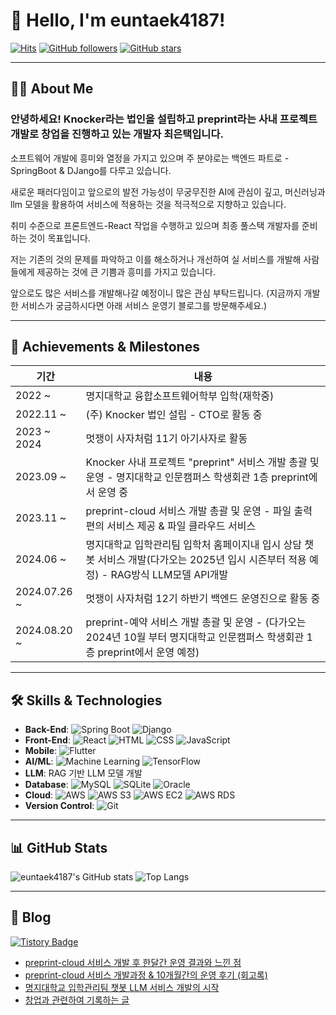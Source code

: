 # 👋 Hello, I'm euntaek4187!

[![Hits](https://img.shields.io/github/last-commit/euntaek4187/euntaek4187?color=blue&label=Last%20commit)](https://github.com/euntaek4187/euntaek4187)
[![GitHub followers](https://img.shields.io/github/followers/euntaek4187?style=social)](https://github.com/euntaek4187?tab=followers)
[![GitHub stars](https://img.shields.io/github/stars/euntaek4187/euntaek4187?style=social)](https://github.com/euntaek4187/euntaek4187/stargazers)

---

## 👨‍💻 About Me

### 안녕하세요! Knocker라는 법인을 설립하고 preprint라는 사내 프로젝트 개발로 창업을 진행하고 있는 개발자 최은택입니다.

소프트웨어 개발에 흥미와 열정을 가지고 있으며 주 분야로는 백엔드 파트로 -SpringBoot & DJango를 다루고 있습니다.

새로운 패러다임이고 앞으로의 발전 가능성이 무궁무진한 AI에 관심이 깊고, 머신러닝과 llm 모델을 활용하여 서비스에 적용하는 것을 적극적으로 지향하고 있습니다.

취미 수준으로 프론트엔드-React 작업을 수행하고 있으며 최종 풀스택 개발자를 준비하는 것이 목표입니다.


저는 기존의 것의 문제를 파악하고 이를 해소하거나 개선하여 실 서비스를 개발해 사람들에게 제공하는 것에 큰 기쁨과 흥미를 가지고 있습니다.

앞으로도 많은 서비스를 개발해나갈 예정이니 많은 관심 부탁드립니다. (지금까지 개발한 서비스가 궁금하시다면 아래 서비스 운영기 블로그를 방문해주세요.)


---


## 🎯 Achievements & Milestones

| 기간         | 내용                                   |
| ------------ | -------------------------------------- |
| 2022 ~       | 명지대학교 융합소프트웨어학부 입학(재학중)        |
| 2022.11 ~    | (주) Knocker 법인 설립 - CTO로 활동 중   |
| 2023 ~ 2024  | 멋쟁이 사자처럼 11기 아기사자로 활동      |
| 2023.09 ~    | Knocker 사내 프로젝트 "preprint" 서비스 개발 총괄 및 운영 - 명지대학교 인문캠퍼스 학생회관 1층 preprint에서 운영 중   |
| 2023.11 ~    | preprint-cloud 서비스 개발 총괄 및 운영 - 파일 출력 편의 서비스 제공 & 파일 클라우드 서비스 |
| 2024.06 ~    | 명지대학교 입학관리팀 입학처 홈페이지내 입시 상담 챗봇 서비스 개발(다가오는 2025년 입시 시즌부터 적용 예정) - RAG방식 LLM모델 API개발   |
| 2024.07.26 ~ | 멋쟁이 사자처럼 12기 하반기 백엔드 운영진으로 활동 중 |
| 2024.08.20 ~ | preprint-예약 서비스 개발 총괄 및 운영 - (다가오는 2024년 10월 부터 명지대학교 인문캠퍼스 학생회관 1층 preprint에서 운영 예정) |


---


## 🛠️ Skills & Technologies

- **Back-End**: ![Spring Boot](https://img.shields.io/badge/Spring%20Boot-6DB33F?style=for-the-badge&logo=spring-boot&logoColor=white) ![Django](https://img.shields.io/badge/Django-092E20?style=for-the-badge&logo=django&logoColor=white)
- **Front-End**: ![React](https://img.shields.io/badge/React-61DAFB?style=for-the-badge&logo=react&logoColor=white) ![HTML](https://img.shields.io/badge/HTML-E34F26?style=for-the-badge&logo=html5&logoColor=white) ![CSS](https://img.shields.io/badge/CSS-1572B6?style=for-the-badge&logo=css3&logoColor=white) ![JavaScript](https://img.shields.io/badge/JavaScript-F7DF1E?style=for-the-badge&logo=javascript&logoColor=black)
- **Mobile**: ![Flutter](https://img.shields.io/badge/Flutter-02569B?style=for-the-badge&logo=flutter&logoColor=white)
- **AI/ML**: ![Machine Learning](https://img.shields.io/badge/Machine%20Learning-FF6F00?style=for-the-badge&logo=machine-learning&logoColor=white) ![TensorFlow](https://img.shields.io/badge/TensorFlow-FF6F00?style=for-the-badge&logo=tensorflow&logoColor=white)
- **LLM**: RAG 기반 LLM 모델 개발
- **Database**: ![MySQL](https://img.shields.io/badge/MySQL-4479A1?style=for-the-badge&logo=mysql&logoColor=white) ![SQLite](https://img.shields.io/badge/SQLite-003B57?style=for-the-badge&logo=sqlite&logoColor=white) ![Oracle](https://img.shields.io/badge/Oracle-F80000?style=for-the-badge&logo=oracle&logoColor=white)
- **Cloud**: ![AWS](https://img.shields.io/badge/AWS-Bedrock-232F3E?style=for-the-badge&logo=amazon-aws&logoColor=white) ![AWS S3](https://img.shields.io/badge/AWS%20S3-569A31?style=for-the-badge&logo=amazon-s3&logoColor=white) ![AWS EC2](https://img.shields.io/badge/AWS%20EC2-FF9900?style=for-the-badge&logo=amazon-ec2&logoColor=white) ![AWS RDS](https://img.shields.io/badge/AWS%20RDS-527FFF?style=for-the-badge&logo=amazon-rds&logoColor=white)
- **Version Control**: ![Git](https://img.shields.io/badge/Git-F05032?style=for-the-badge&logo=git&logoColor=white)


---

## 📊 GitHub Stats

![euntaek4187's GitHub stats](https://github-readme-stats.vercel.app/api?username=euntaek4187&show_icons=true&theme=radical)
![Top Langs](https://github-readme-stats.vercel.app/api/top-langs/?username=euntaek4187&layout=compact&theme=radical)

---

## 📝 Blog

[![Tistory Badge](https://img.shields.io/badge/Tistory-000000?style=for-the-badge&logo=tistory&logoColor=white)](https://choiet.tistory.com)

- [preprint-cloud 서비스 개발 후 한달간 운영 결과와 느낀 점](https://choiet.tistory.com/23)
- [preprint-cloud 서비스 개발과정 & 10개월간의 운영 후기 (회고록)](https://choiet.tistory.com/79)
- [명지대학교 입학관리팀 챗봇 LLM 서비스 개발의 시작](https://choiet.tistory.com/25)
- [창업과 관련하여 기록하는 글](https://choiet.tistory.com/3)


<!--
**euntaek4187/euntaek4187** is a ✨ _special_ ✨ repository because its `README.md` (this file) appears on your GitHub profile.

Here are some ideas to get you started:

- 🔭 I’m currently working on ...
- 🌱 I’m currently learning ...
- 👯 I’m looking to collaborate on ...
- 🤔 I’m looking for help with ...
- 💬 Ask me about ...
- 📫 How to reach me: ...
- 😄 Pronouns: ...
- ⚡ Fun fact: ...
-->
